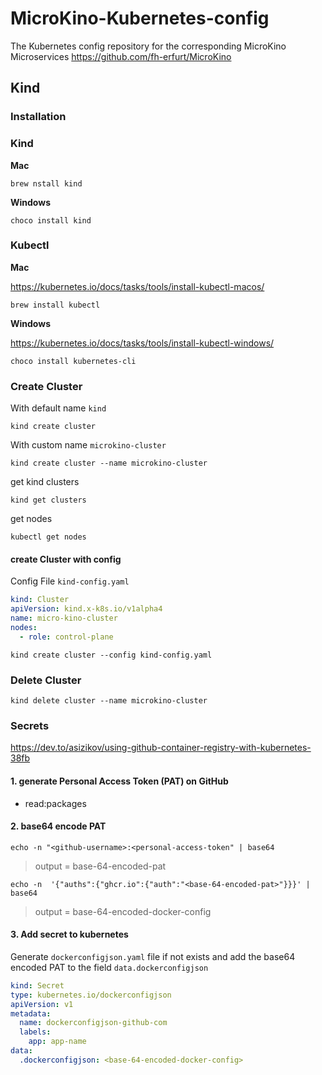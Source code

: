 # MicroKino-Kubernetes-config

The Kubernetes config repository for the corresponding MicroKino Microservices
https://github.com/fh-erfurt/MicroKino

## Kind

### Installation

### Kind

**Mac**

``` shell
brew nstall kind
```

**Windows**

``` shell
choco install kind
```

### Kubectl

**Mac**

https://kubernetes.io/docs/tasks/tools/install-kubectl-macos/

``` shell
brew install kubectl
```

**Windows**

https://kubernetes.io/docs/tasks/tools/install-kubectl-windows/

``` shell
choco install kubernetes-cli
```

### Create Cluster

With default name `kind`

``` shell
kind create cluster
```

With custom name `microkino-cluster`

``` shell
kind create cluster --name microkino-cluster
```

get kind clusters

``` shell
kind get clusters
```

get nodes

``` shell
kubectl get nodes
```

#### create Cluster with config

Config File `kind-config.yaml`

``` yaml
kind: Cluster
apiVersion: kind.x-k8s.io/v1alpha4
name: micro-kino-cluster
nodes:
  - role: control-plane
```

``` shell
kind create cluster --config kind-config.yaml
```


### Delete Cluster

``` shell
kind delete cluster --name microkino-cluster
```

### Secrets
https://dev.to/asizikov/using-github-container-registry-with-kubernetes-38fb

#### 1. generate Personal Access Token (PAT) on GitHub
- read:packages

#### 2. base64 encode PAT

``` shell
echo -n "<github-username>:<personal-access-token" | base64
```
> output = base-64-encoded-pat

```shell
echo -n  '{"auths":{"ghcr.io":{"auth":"<base-64-encoded-pat>"}}}' | base64
```
> output = base-64-encoded-docker-config
#### 3. Add secret to kubernetes
Generate `dockerconfigjson.yaml` file if not exists and add the base64 encoded PAT to the field `data.dockerconfigjson`

``` yaml
kind: Secret
type: kubernetes.io/dockerconfigjson
apiVersion: v1
metadata:
  name: dockerconfigjson-github-com
  labels:
    app: app-name
data:
  .dockerconfigjson: <base-64-encoded-docker-config>
```


